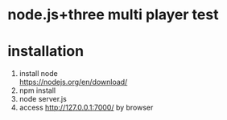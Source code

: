node.js+three multi player test
===

# installation
1. install node  
	https://nodejs.org/en/download/  
2. npm install
3. node server.js
4. access http://127.0.0.1:7000/ by browser


